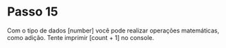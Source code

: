 # Passo 15

Com o tipo de dados [number] você pode realizar operações matemáticas, como adição. Tente imprimir [count + 1] no console.